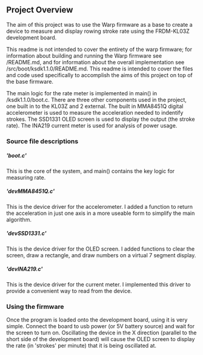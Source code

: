 ## Project Overview
The aim of this project was to use the Warp firmware as a base to create a device to measure and display rowing stroke rate using the FRDM-KL03Z development board.

This readme is not intended to cover the entirety of the warp firmware; for information about building and running the Warp firmware see /README.md, and for information about the overall implementation see /src/boot/ksdk1.1.0/README.md. This readme is intended to cover the files and code used specifically to accomplish the aims of this project on top of the base firmware.

The main logic for the rate meter is implemented in main() in /ksdk1.1.0/boot.c. There are three other components used in the project, one built in to the KL03Z and 2 external. The built in MMA8451Q digital accelerometer is used to measure the acceleration needed to indentify strokes. The SSD1331 OLED screen is used to display the output (the stroke rate). The INA219 current meter is used for analysis of power usage.

### Source file descriptions
##### 'boot.c'
This is the core of the system, and main() contains the key logic for measuring rate.

##### 'devMMA8451Q.c'
This is the device driver for the accelerometer. I added a function to return the acceleration in just one axis in a more useable form to simplify the main algorithm.

##### 'devSSD1331.c'
This is the device driver for the OLED screen. I added functions to clear the screen, draw a rectangle, and draw numbers on a virtual 7 segment display.

##### 'devINA219.c'
This is the device driver for the current meter. I implemented this driver to provide a convenient way to read from the device.

### Using the firmware
Once the program is loaded onto the development board, using it is very simple. Connect the board to usb power (or 5V battery source) and wait for the screen to turn on. Oscillating the device in the X direction (parallel to the short side of the development board) will cause the OLED screen to display the rate (in 'strokes' per minute) that it is being oscillated at.